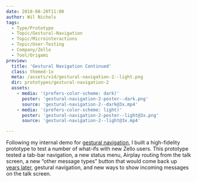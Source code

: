 ```yaml
---
date: 2018-08-20T11:00
author: Wil Nichols
tags:
  - Type/Prototype
  - Topic/Gestural-Navigation
  - Topic/Microinteractions
  - Topic/User-Testing
  - Company/Zello
  - Tool/Origami
preview: 
  title: 'Gestural Navigation Continued'
  class: themed-1x
  meta: /assets/vid/gestural-navigation-2--light.png
  dir: prototypes/gestural-navigation-2
  assets:
    - media: '(prefers-color-scheme: dark)'
      poster: 'gestural-navigation-2-poster--dark.png'
      source: 'gestural-navigation-2--dark@3x.mp4'
    - media: '(prefers-color-scheme: light)'
      poster: 'gestural-navigation-2-poster--light@3x.png'
      source: 'gestural-navigation-2--light@3x.mp4'

---
```

Following my internal demo for [gestural navigation](obsidian://open?vault=Wil's%20Garden&file=Prototypes%2F09%20Zello%20Gestural%20Navigation), I built a high-fidelity prototype to test a number of what-ifs with new Zello users. This prototype tested a tab-bar navigation, a new status menu, Airplay routing from the talk screen, a new “other message types” button that would come back up [years later](obsidian://open?vault=Wil's%20Garden&file=Prototypes%2F02%20The%20Talkscreen), gestural navigation, and new ways to show incoming messages on the talk screen.
